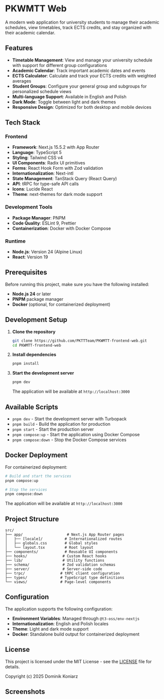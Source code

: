 # PKWMTT Web

A modern web application for university students to manage their academic schedules, view timetables, track ECTS credits, and stay organized with their academic calendar.

## Features

- **Timetable Management**: View and manage your university schedule with support for different group configurations
- **Academic Calendar**: Track important academic dates and events
- **ECTS Calculator**: Calculate and track your ECTS credits with weighted averages
- **Student Groups**: Configure your general group and subgroups for personalized schedule views
- **Multi-language Support**: Available in English and Polish
- **Dark Mode**: Toggle between light and dark themes
- **Responsive Design**: Optimized for both desktop and mobile devices

## Tech Stack

### Frontend

- **Framework**: Next.js 15.5.2 with App Router
- **Language**: TypeScript 5
- **Styling**: Tailwind CSS v4
- **UI Components**: Radix UI primitives
- **Forms**: React Hook Form with Zod validation
- **Internationalization**: Next-intl
- **State Management**: TanStack Query (React Query)
- **API**: tRPC for type-safe API calls
- **Icons**: Lucide React
- **Theme**: next-themes for dark mode support

### Development Tools

- **Package Manager**: PNPM
- **Code Quality**: ESLint 9, Prettier
- **Containerization**: Docker with Docker Compose

### Runtime

- **Node.js**: Version 24 (Alpine Linux)
- **React**: Version 19

## Prerequisites

Before running this project, make sure you have the following installed:

- **Node.js 24** or later
- **PNPM** package manager
- **Docker** (optional, for containerized deployment)

## Development Setup

1. **Clone the repository**

    ```bash
    git clone https://github.com/PKTTTeam/PKWMTT-frontend-web.git
    cd PKWMTT-frontend-web
    ```

2. **Install dependencies**

    ```bash
    pnpm install
    ```

3. **Start the development server**

    ```bash
    pnpm dev
    ```

    The application will be available at `http://localhost:3000`

## Available Scripts

- `pnpm dev` - Start the development server with Turbopack
- `pnpm build` - Build the application for production
- `pnpm start` - Start the production server
- `pnpm compose:up` - Start the application using Docker Compose
- `pnpm compose:down` - Stop the Docker Compose services

## Docker Deployment

For containerized deployment:

```bash
# Build and start the services
pnpm compose:up

# Stop the services
pnpm compose:down
```

The application will be available at `http://localhost:3000`

## Project Structure

```
src/
├── app/                    # Next.js App Router pages
│   ├── [locale]/          # Internationalized routes
│   ├── globals.css        # Global styles
│   └── layout.tsx         # Root layout
├── components/            # Reusable UI components
├── hooks/                # Custom React hooks
├── lib/                  # Utility functions
├── schema/               # Zod validation schemas
├── server/               # Server-side code
├── trpc/                # tRPC client configuration
├── types/               # TypeScript type definitions
└── views/               # Page-level components
```

## Configuration

The application supports the following configuration:

- **Environment Variables**: Managed through `@t3-oss/env-nextjs`
- **Internationalization**: English and Polish locales
- **Theme**: Light and dark mode support
- **Docker**: Standalone build output for containerized deployment

## License

This project is licensed under the MIT License - see the [LICENSE](LICENSE) file for details.

Copyright (c) 2025 Dominik Koniarz

## Screenshots

<!-- Add your screenshots here -->
